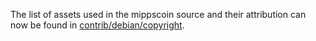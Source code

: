 The list of assets used in the mippscoin source and their attribution can now be found in [contrib/debian/copyright](../contrib/debian/copyright).

